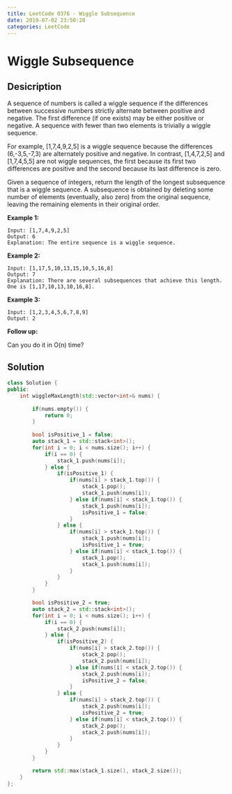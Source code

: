 ```yaml
---
title: LeetCode 0376 - Wiggle Subsequence
date: 2019-07-02 23:50:28
categories: LeetCode
---
```

# Wiggle Subsequence

<!--more-->

## Desicription

A sequence of numbers is called a wiggle sequence if the differences between successive numbers strictly alternate between positive and negative. The first difference (if one exists) may be either positive or negative. A sequence with fewer than two elements is trivially a wiggle sequence.

For example, [1,7,4,9,2,5] is a wiggle sequence because the differences (6,-3,5,-7,3) are alternately positive and negative. In contrast, [1,4,7,2,5] and [1,7,4,5,5] are not wiggle sequences, the first because its first two differences are positive and the second because its last difference is zero.

Given a sequence of integers, return the length of the longest subsequence that is a wiggle sequence. A subsequence is obtained by deleting some number of elements (eventually, also zero) from the original sequence, leaving the remaining elements in their original order.

**Example 1:**

```
Input: [1,7,4,9,2,5]
Output: 6
Explanation: The entire sequence is a wiggle sequence.
```

**Example 2:**

```
Input: [1,17,5,10,13,15,10,5,16,8]
Output: 7
Explanation: There are several subsequences that achieve this length. One is [1,17,10,13,10,16,8].
```

**Example 3:**

```
Input: [1,2,3,4,5,6,7,8,9]
Output: 2
```

**Follow up:**

Can you do it in O(n) time?

## Solution

```cpp
class Solution {
public:
    int wiggleMaxLength(std::vector<int>& nums) {
        
        if(nums.empty()) {
            return 0;
        }
        
        bool isPositive_1 = false;
        auto stack_1 = std::stack<int>();
        for(int i = 0; i < nums.size(); i++) {
            if(i == 0) {
                stack_1.push(nums[i]);
            } else {
                if(isPositive_1) {
                    if(nums[i] > stack_1.top()) {
                        stack_1.pop();
                        stack_1.push(nums[i]);
                    } else if(nums[i] < stack_1.top()) {
                        stack_1.push(nums[i]);
                        isPositive_1 = false;
                    }
                } else {
                    if(nums[i] > stack_1.top()) {
                        stack_1.push(nums[i]);
                        isPositive_1 = true;
                    } else if(nums[i] < stack_1.top()) {
                        stack_1.pop();
                        stack_1.push(nums[i]);
                    }
                }
            }
        }

        bool isPositive_2 = true;
        auto stack_2 = std::stack<int>();
        for(int i = 0; i < nums.size(); i++) {
            if(i == 0) {
                stack_2.push(nums[i]);
            } else {
                if(isPositive_2) {
                    if(nums[i] > stack_2.top()) {
                        stack_2.pop();
                        stack_2.push(nums[i]);
                    } else if(nums[i] < stack_2.top()) {
                        stack_2.push(nums[i]);
                        isPositive_2 = false;
                    }
                } else {
                    if(nums[i] > stack_2.top()) {
                        stack_2.push(nums[i]);
                        isPositive_2 = true;
                    } else if(nums[i] < stack_2.top()) {
                        stack_2.pop();
                        stack_2.push(nums[i]);
                    }
                }
            }
        }

        return std::max(stack_1.size(), stack_2.size());
    }
};
```